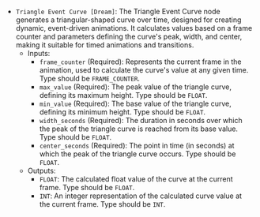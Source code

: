 - `Triangle Event Curve [Dream]`: The Triangle Event Curve node generates a triangular-shaped curve over time, designed for creating dynamic, event-driven animations. It calculates values based on a frame counter and parameters defining the curve's peak, width, and center, making it suitable for timed animations and transitions.
    - Inputs:
        - `frame_counter` (Required): Represents the current frame in the animation, used to calculate the curve's value at any given time. Type should be `FRAME_COUNTER`.
        - `max_value` (Required): The peak value of the triangle curve, defining its maximum height. Type should be `FLOAT`.
        - `min_value` (Required): The base value of the triangle curve, defining its minimum height. Type should be `FLOAT`.
        - `width_seconds` (Required): The duration in seconds over which the peak of the triangle curve is reached from its base value. Type should be `FLOAT`.
        - `center_seconds` (Required): The point in time (in seconds) at which the peak of the triangle curve occurs. Type should be `FLOAT`.
    - Outputs:
        - `FLOAT`: The calculated float value of the curve at the current frame. Type should be `FLOAT`.
        - `INT`: An integer representation of the calculated curve value at the current frame. Type should be `INT`.
